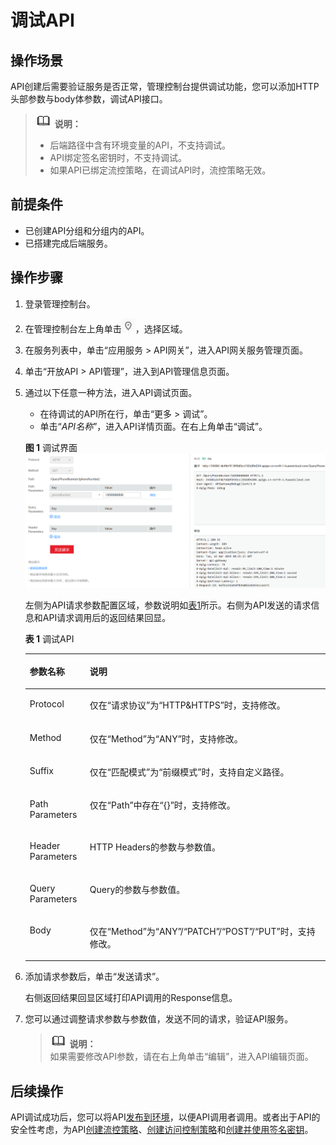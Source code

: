 # 调试API<a name="apig-ug-190419108"></a>

## 操作场景<a name="apig-zh-ug-180307025_section25971517509"></a>

API创建后需要验证服务是否正常，管理控制台提供调试功能，您可以添加HTTP头部参数与body体参数，调试API接口。

>![](public_sys-resources/icon-note.gif) **说明：**   
>-   后端路径中含有环境变量的API，不支持调试。  
>-   API绑定签名密钥时，不支持调试。  
>-   如果API已绑定流控策略，在调试API时，流控策略无效。  

## 前提条件<a name="apig-zh-ug-180307025_section1678010231609"></a>

-   已创建API分组和分组内的API。
-   已搭建完成后端服务。

## 操作步骤<a name="apig-zh-ug-180307025_section1929412566340"></a>

1.  登录管理控制台。
2.  在管理控制台左上角单击![](figures/icon-region.png)，选择区域。
3.  在服务列表中，单击“应用服务 \> API网关”，进入API网关服务管理页面。
4.  单击“开放API \> API管理”，进入到API管理信息页面。
5.  通过以下任意一种方法，进入API调试页面。

    -   在待调试的API所在行，单击“更多 \> 调试”。
    -   单击“_API名称_”，进入API详情页面。在右上角单击“调试”。

    **图 1**  调试界面<a name="apig-zh-ug-180307025_fig26721731162619"></a>  
    ![](figures/调试界面.png "调试界面")

    左侧为API请求参数配置区域，参数说明如[表1](#apig-zh-ug-180307025_table1699044810457)所示。右侧为API发送的请求信息和API请求调用后的返回结果回显。

    **表 1**  调试API

    <a name="apig-zh-ug-180307025_table1699044810457"></a>
    <table><thead align="left"><tr id="apig-zh-ug-180307025_row1699084815458"><th class="cellrowborder" valign="top" width="20%" id="mcps1.2.3.1.1"><p id="apig-zh-ug-180307025_p15990164813454"><a name="apig-zh-ug-180307025_p15990164813454"></a><a name="apig-zh-ug-180307025_p15990164813454"></a>参数名称</p>
    </th>
    <th class="cellrowborder" valign="top" width="80%" id="mcps1.2.3.1.2"><p id="apig-zh-ug-180307025_p99907481453"><a name="apig-zh-ug-180307025_p99907481453"></a><a name="apig-zh-ug-180307025_p99907481453"></a>说明</p>
    </th>
    </tr>
    </thead>
    <tbody><tr id="apig-zh-ug-180307025_row2431345016"><td class="cellrowborder" valign="top" width="20%" headers="mcps1.2.3.1.1 "><p id="apig-zh-ug-180307025_p8441941705"><a name="apig-zh-ug-180307025_p8441941705"></a><a name="apig-zh-ug-180307025_p8441941705"></a><span>Protocol</span></p>
    </td>
    <td class="cellrowborder" valign="top" width="80%" headers="mcps1.2.3.1.2 "><p id="apig-zh-ug-180307025_p444164702"><a name="apig-zh-ug-180307025_p444164702"></a><a name="apig-zh-ug-180307025_p444164702"></a>仅在“请求协议”为“HTTP&amp;HTTPS”时，支持修改。</p>
    </td>
    </tr>
    <tr id="apig-zh-ug-180307025_row699013480453"><td class="cellrowborder" valign="top" width="20%" headers="mcps1.2.3.1.1 "><p id="apig-zh-ug-180307025_p599054811454"><a name="apig-zh-ug-180307025_p599054811454"></a><a name="apig-zh-ug-180307025_p599054811454"></a><span>Method</span></p>
    </td>
    <td class="cellrowborder" valign="top" width="80%" headers="mcps1.2.3.1.2 "><p id="apig-zh-ug-180307025_p1990104816453"><a name="apig-zh-ug-180307025_p1990104816453"></a><a name="apig-zh-ug-180307025_p1990104816453"></a>仅在“Method”为“ANY”时，支持修改。</p>
    </td>
    </tr>
    <tr id="apig-zh-ug-180307025_row1299115489454"><td class="cellrowborder" valign="top" width="20%" headers="mcps1.2.3.1.1 "><p id="apig-zh-ug-180307025_p699184812454"><a name="apig-zh-ug-180307025_p699184812454"></a><a name="apig-zh-ug-180307025_p699184812454"></a><span>Suffix</span></p>
    </td>
    <td class="cellrowborder" valign="top" width="80%" headers="mcps1.2.3.1.2 "><p id="apig-zh-ug-180307025_p49911348204512"><a name="apig-zh-ug-180307025_p49911348204512"></a><a name="apig-zh-ug-180307025_p49911348204512"></a>仅在“匹配模式”为“前缀模式”时，支持自定义路径。</p>
    </td>
    </tr>
    <tr id="apig-zh-ug-180307025_row159914483458"><td class="cellrowborder" valign="top" width="20%" headers="mcps1.2.3.1.1 "><p id="apig-zh-ug-180307025_p59911248174520"><a name="apig-zh-ug-180307025_p59911248174520"></a><a name="apig-zh-ug-180307025_p59911248174520"></a>Path Parameters</p>
    </td>
    <td class="cellrowborder" valign="top" width="80%" headers="mcps1.2.3.1.2 "><p id="apig-zh-ug-180307025_p139911748164513"><a name="apig-zh-ug-180307025_p139911748164513"></a><a name="apig-zh-ug-180307025_p139911748164513"></a>仅在“Path”中存在“{}”时，支持修改。</p>
    </td>
    </tr>
    <tr id="apig-zh-ug-180307025_row10991184818452"><td class="cellrowborder" valign="top" width="20%" headers="mcps1.2.3.1.1 "><p id="apig-zh-ug-180307025_p1899144854513"><a name="apig-zh-ug-180307025_p1899144854513"></a><a name="apig-zh-ug-180307025_p1899144854513"></a>Header Parameters</p>
    </td>
    <td class="cellrowborder" valign="top" width="80%" headers="mcps1.2.3.1.2 "><p id="apig-zh-ug-180307025_p1991134811453"><a name="apig-zh-ug-180307025_p1991134811453"></a><a name="apig-zh-ug-180307025_p1991134811453"></a>HTTP Headers的参数与参数值。</p>
    </td>
    </tr>
    <tr id="apig-zh-ug-180307025_row14991164811452"><td class="cellrowborder" valign="top" width="20%" headers="mcps1.2.3.1.1 "><p id="apig-zh-ug-180307025_p2991248184511"><a name="apig-zh-ug-180307025_p2991248184511"></a><a name="apig-zh-ug-180307025_p2991248184511"></a>Query Parameters</p>
    </td>
    <td class="cellrowborder" valign="top" width="80%" headers="mcps1.2.3.1.2 "><p id="apig-zh-ug-180307025_p8991748114514"><a name="apig-zh-ug-180307025_p8991748114514"></a><a name="apig-zh-ug-180307025_p8991748114514"></a>Query的参数与参数值。</p>
    </td>
    </tr>
    <tr id="apig-zh-ug-180307025_row12855103617473"><td class="cellrowborder" valign="top" width="20%" headers="mcps1.2.3.1.1 "><p id="apig-zh-ug-180307025_p1685653611470"><a name="apig-zh-ug-180307025_p1685653611470"></a><a name="apig-zh-ug-180307025_p1685653611470"></a>Body</p>
    </td>
    <td class="cellrowborder" valign="top" width="80%" headers="mcps1.2.3.1.2 "><p id="apig-zh-ug-180307025_p3856163615475"><a name="apig-zh-ug-180307025_p3856163615475"></a><a name="apig-zh-ug-180307025_p3856163615475"></a>仅在“Method”为“ANY”/“PATCH”/“POST”/“PUT”时，支持修改。</p>
    </td>
    </tr>
    </tbody>
    </table>

6.  添加请求参数后，单击“发送请求”。

    右侧返回结果回显区域打印API调用的Response信息。

7.  您可以通过调整请求参数与参数值，发送不同的请求，验证API服务。

    >![](public_sys-resources/icon-note.gif) **说明：**   
    >如果需要修改API参数，请在右上角单击“编辑”，进入API编辑页面。  


## 后续操作<a name="apig-zh-ug-180307025_section122151752810"></a>

API调试成功后，您可以将API[发布到环境](发布API.md)，以便API调用者调用。或者出于API的安全性考虑，为API[创建流控策略](创建流控策略.md)、[创建访问控制策略](创建访问控制策略.md)和[创建并使用签名密钥](创建并使用签名密钥.md)。


